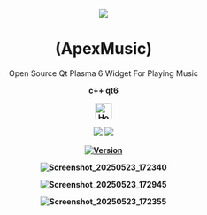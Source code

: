 
<p align="center">
  <img src="https://i.postimg.cc/JhMRf2RZ/claudemods-03-17-2025.gif">
</p>





<h1 align="center">(ApexMusic)</h1>




<div align="center">
Open Source Qt Plasma 6 Widget For Playing Music




<strong>c++ qt6 <strong>


<div align="center">
  <a href="https://www.deepseek.com/" target="_blank">
    <img alt="Homepage" src="https://i.postimg.cc/Hs2vbbZ8/Deep-Seek-Homepage.png" style="height: 30px; width: auto;">
  </a>


  <a href="https://archlinux.org/" target="_blank"><img src="https://img.shields.io/badge/OS-Arch-0000FF?style=for-the-badge&logo=linux" /></a>
<a href="https://cachyos.org/" target="_blank"><img src="https://img.shields.io/badge/DISTRO-CachyOS-00FFFF?style=for-the-badge&logo=CachyOS" /></a>


[![Version](https://img.shields.io/github/v/release/claudemods/ApexMusic?color=FFD700&label=Latest%20Release&style=for-the-badge)](https://github.com/claudemods/ApexMusic/releases/tag/v1.0)




![Screenshot_20250523_172340](https://github.com/user-attachments/assets/9c63cb5a-1ce4-4b30-84c0-17f87e9a3118)

![Screenshot_20250523_172945](https://github.com/user-attachments/assets/2eede114-bcc2-4f55-8101-615b9c20b409)

![Screenshot_20250523_172355](https://github.com/user-attachments/assets/f36b7311-49ba-4115-9883-99a5cc4c4ce6)
